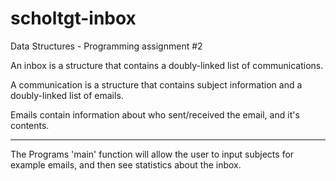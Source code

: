 scholtgt-inbox
==============

Data Structures - Programming assignment #2

An inbox is a structure that contains a doubly-linked list of communications.

A communication is a structure that contains subject information and a doubly-linked list of emails.

Emails contain information about who sent/received the email, and it's contents.

---

The Programs 'main' function will allow the user to input subjects for example emails, and then see statistics about the inbox.
